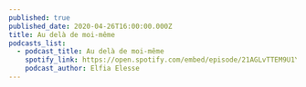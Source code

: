 ```yaml
---
published: true
published_date: 2020-04-26T16:00:00.000Z
title: Au delà de moi-même
podcasts_list:
  - podcast_title: Au delà de moi-même
    spotify_link: https://open.spotify.com/embed/episode/21AGLvTTEM9U1YZoIMsrgc
    podcast_author: Elfia Elesse
---
```

